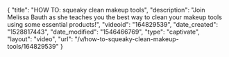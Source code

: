 {
    "title": "HOW TO: squeaky clean makeup tools",
    "description": "Join Melissa Bauth as she teaches you the best way to clean your makeup tools using some essential products!",
    "videoid": "164829539",
    "date_created": "1528817443",
    "date_modified": "1546466769",
    "type": "captivate",
    "layout": "video",
    "url": "\/v\/how-to-squeaky-clean-makeup-tools\/164829539"
}